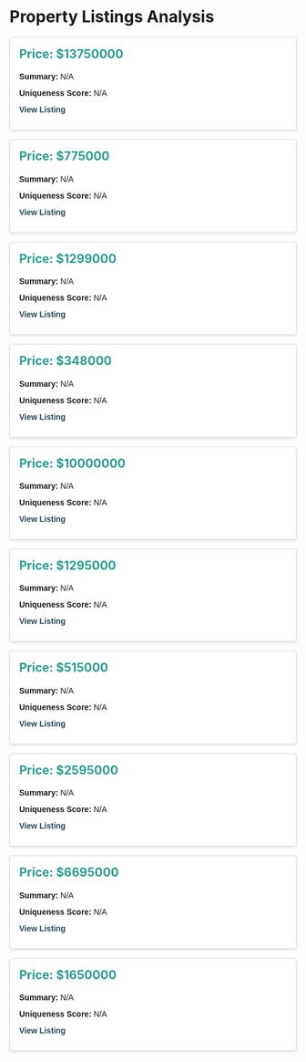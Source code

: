 
<style>
.property-card {
  border: 1px solid #ddd;
  border-radius: 4px;
  padding: 16px;
  margin-bottom: 16px;
  box-shadow: 0 2px 4px rgba(0,0,0,0.1);
  background-color: #fff;
}
.property-card h2 {
  margin-top: 0;
  font-size: 1.5em;
  color: #2a9d8f;
}
.property-card p {
  margin: 8px 0;
  line-height: 1.5;
  font-family: Arial, sans-serif;
}
.property-card a {
  color: #264653;
  text-decoration: none;
  font-weight: bold;
}
</style>

# Property Listings Analysis


<div class="property-card">
  <h2>Price: $13750000</h2>
  <p><strong>Summary:</strong> N/A</p>
  <p><strong>Uniqueness Score:</strong> N/A</p>
  <p><a href="https://www.zillow.com/homedetails/2162-Radnor-Rd-North-Palm-Beach-FL-33408/46675881_zpid/" target="_blank">View Listing</a></p>
</div>


<div class="property-card">
  <h2>Price: $775000</h2>
  <p><strong>Summary:</strong> N/A</p>
  <p><strong>Uniqueness Score:</strong> N/A</p>
  <p><a href="https://www.zillow.com/homedetails/630-Ocean-Dr-APT-308-Juno-Beach-FL-33408/46800761_zpid/" target="_blank">View Listing</a></p>
</div>


<div class="property-card">
  <h2>Price: $1299000</h2>
  <p><strong>Summary:</strong> N/A</p>
  <p><strong>Uniqueness Score:</strong> N/A</p>
  <p><a href="https://www.zillow.com/homedetails/13391-William-Myers-Ct-Palm-Beach-Gardens-FL-33410/46674061_zpid/" target="_blank">View Listing</a></p>
</div>


<div class="property-card">
  <h2>Price: $348000</h2>
  <p><strong>Summary:</strong> N/A</p>
  <p><strong>Uniqueness Score:</strong> N/A</p>
  <p><a href="https://www.zillow.com/homedetails/2916-Tuscany-Ct-APT-303-Palm-Beach-Gardens-FL-33410/71108953_zpid/" target="_blank">View Listing</a></p>
</div>


<div class="property-card">
  <h2>Price: $10000000</h2>
  <p><strong>Summary:</strong> N/A</p>
  <p><strong>Uniqueness Score:</strong> N/A</p>
  <p><a href="https://www.zillow.com/homedetails/2408-Azure-Cir-Palm-Beach-Gardens-FL-33410/46675591_zpid/" target="_blank">View Listing</a></p>
</div>


<div class="property-card">
  <h2>Price: $1295000</h2>
  <p><strong>Summary:</strong> N/A</p>
  <p><strong>Uniqueness Score:</strong> N/A</p>
  <p><a href="https://www.zillow.com/homedetails/202-Royal-Tern-Ct-Jupiter-FL-33477/66108254_zpid/" target="_blank">View Listing</a></p>
</div>


<div class="property-card">
  <h2>Price: $515000</h2>
  <p><strong>Summary:</strong> N/A</p>
  <p><strong>Uniqueness Score:</strong> N/A</p>
  <p><a href="https://www.zillow.com/homedetails/136-Lakeshore-Dr-APT-1010-North-Palm-Beach-FL-33408/46885708_zpid/" target="_blank">View Listing</a></p>
</div>


<div class="property-card">
  <h2>Price: $2595000</h2>
  <p><strong>Summary:</strong> N/A</p>
  <p><strong>Uniqueness Score:</strong> N/A</p>
  <p><a href="https://www.zillow.com/homedetails/1-Water-Club-Way-APT-1801-North-Palm-Beach-FL-33408/247270984_zpid/" target="_blank">View Listing</a></p>
</div>


<div class="property-card">
  <h2>Price: $6695000</h2>
  <p><strong>Summary:</strong> N/A</p>
  <p><strong>Uniqueness Score:</strong> N/A</p>
  <p><a href="https://www.zillow.com/homedetails/780-Harbour-Isle-Ct-North-Palm-Beach-FL-33410/54150495_zpid/" target="_blank">View Listing</a></p>
</div>


<div class="property-card">
  <h2>Price: $1650000</h2>
  <p><strong>Summary:</strong> N/A</p>
  <p><strong>Uniqueness Score:</strong> N/A</p>
  <p><a href="https://www.zillow.com/homedetails/1660-S-A1a-UNIT-222-Jupiter-FL-33477/46817066_zpid/" target="_blank">View Listing</a></p>
</div>
